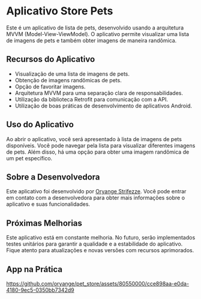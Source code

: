 # Aplicativo Store Pets
Este é um aplicativo de lista de pets, desenvolvido usando a arquitetura MVVM (Model-View-ViewModel). O aplicativo permite visualizar uma lista de imagens de pets e também obter imagens de maneira randômica. 

## Recursos do Aplicativo
- Visualização de uma lista de imagens de pets.
- Obtenção de imagens randômicas de pets.
- Opção de favoritar imagens.
- Arquitetura MVVM para uma separação clara de responsabilidades.
- Utilização da biblioteca Retrofit para comunicação com a API.
- Utilização de boas práticas de desenvolvimento de aplicativos Android.

## Uso do Aplicativo
Ao abrir o aplicativo, você será apresentado à lista de imagens de pets disponíveis. Você pode navegar pela lista para visualizar diferentes imagens de pets. 
Além disso, há uma opção para obter uma imagem randômica de um pet específico.

## Sobre a Desenvolvedora
Este aplicativo foi desenvolvido por [Oryange Strifezze](https://www.linkedin.com/in/oryangestrifezze/).
Você pode entrar em contato com a desenvolvedora para obter mais informações sobre o aplicativo e suas funcionalidades.

## Próximas Melhorias
Este aplicativo está em constante melhoria. No futuro, serão implementados testes unitários para garantir a qualidade e a estabilidade do aplicativo.
Fique atento para atualizações e novas versões com recursos aprimorados.

## App na Prática
https://github.com/oryange/pet_store/assets/80550000/cce898aa-e0da-4180-9ec5-0350bb7342d9






